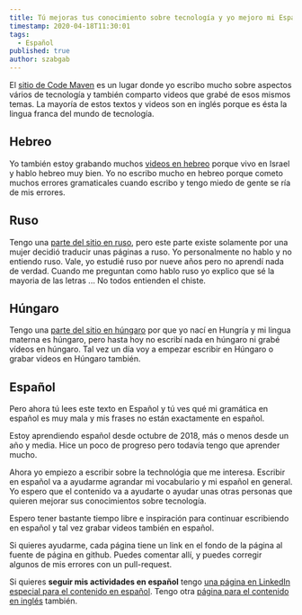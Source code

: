 ```yaml
---
title: Tú mejoras tus conocimiento sobre tecnología y yo mejoro mi Español
timestamp: 2020-04-18T11:30:01
tags:
  - Español
published: true
author: szabgab
---
```



El [sitio de Code Maven](https://code-maven.com/) es un lugar donde yo escribo mucho sobre
aspectos vários de tecnología y también comparto videos que grabé de esos mismos temas.
La mayoría de estos textos y videos son en inglés porque es ésta la lingua franca del mundo de tecnología.


## Hebreo

Yo también estoy grabando muchos [videos en hebreo](https://he.code-maven.com/) porque vivo en Israel
y hablo hebreo muy bien. Yo no escribo mucho en hebreo porque cometo muchos errores gramaticales
cuando escribo y tengo miedo de gente se ría de mis errores.

## Ruso

Tengo una [parte del sitio en ruso](https://ru.code-maven.com/), pero este parte existe solamente
por una mujer decidió traducir unas páginas a ruso. Yo personalmente no hablo y no entiendo ruso.
Vale, yo estudié ruso por nueve años pero no aprendí nada de verdad. Cuando me preguntan como hablo ruso
yo explico que sé la mayoria de las letras ... No todos entienden el chiste.

## Húngaro

Tengo una [parte del sitio en húngaro](https://hu.code-maven.com/) por que yo nací en Hungría
y mi lingua materna es húngaro, pero hasta hoy no escribí nada en húngaro ni grabé vídeos en húngaro.
Tal vez un día voy a empezar escribir en Húngaro o grabar videos en Húngaro también.

## Español

Pero ahora tú lees este texto en Español y tú ves qué mi gramática en español es muy mala y mis frases no están exactamente en español.

Estoy aprendiendo español desde octubre de 2018, más o menos desde un año y media.
Hice un poco de progreso pero todavía tengo que aprender mucho.

Ahora yo empiezo a escribir sobre la technológia que me interesa. Escribir en español va a ayudarme agrandar
mi vocabulario y mi español en general.
Yo espero que el contenido va a ayudarte o ayudar unas otras personas que quieren mejorar sus conocimientos sobre tecnología.

Espero tener bastante tiempo libre e inspiración para continuar escribiendo en español
y tal vez grabar videos también en español.

Si quieres ayudarme, cada página tiene un link en el fondo de la página al fuente de página en github.
Puedes comentar allí, y puedes corregir algunos de mis errores con un pull-request.

Si quieres <b>seguir mis actividades en español</b> tengo [una página en LinkedIn especial para el contenido en español](https://www.linkedin.com/company/code-maven-spanish).
Tengo otra [página para el contenido en inglés](https://www.linkedin.com/company/code-maven-world) también.

